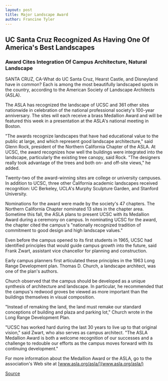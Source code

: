 ```yaml
---
layout: post
title: Major Landscape Award
author: Francine Tyler
---
```


## UC Santa Cruz Recognized As Having One Of America's Best Landscapes

### Award Cites Integration Of Campus Architecture, Natural Landscape

SANTA CRUZ, CA-What do UC Santa Cruz, Hearst Castle, and Disneyland have in common? Each is among the most beautifully landscaped spots in the country, according to the American Society of Landscape Architects (ASLA).

The ASLA has recognized the landscape of UCSC and 361 other sites nationwide in celebration of the national professional society's 100-year anniversary. The sites will each receive a brass Medallion Award and will be featured this week in a presentation at the ASLA's national meeting in Boston.

"The awards recognize landscapes that have had educational value to the public at large, and which represent good landscape architecture," said Glenn Rock, president of the Northern California Chapter of the ASLA. At UCSC, the award recognizes how well the buildings were integrated into the landscape, particularly the existing tree canopy, said Rock. "The designers really took advantage of the trees and both on- and off-site views," he added.

Twenty-two of the award-winning sites are college or university campuses. In addition to UCSC, three other California academic landscapes received recognition: UC Berkeley, UCLA's Murphy Sculpture Garden, and Stanford University.

Nominations for the award were made by the society's 47 chapters. The Northern California Chapter nominated 13 sites in the chapter area. Sometime this fall, the ASLA plans to present UCSC with its Medallion Award during a ceremony on campus. In nominating UCSC for the award, the chapter cited the campus's "nationally recognized tradition of commitment to good design and high landscape values."

Even before the campus opened to its first students in 1965, UCSC had identified principles that would guide campus growth into the future, said Frank Zwart, assistant vice chancellor for planning and construction.

Early campus planners first articulated these principles in the 1963 Long Range Development plan. Thomas D. Church, a landscape architect, was one of the plan's authors.

Church observed that the campus should be developed as a unique synthesis of architecture and landscape. In particular, he recommended that the campus's redwood groves be viewed as more important than the buildings themselves in visual composition.

"Instead of remaking the land, the land must remake our standard conceptions of building and plaza and parking lot," Church wrote in the Long Range Development Plan.

"UCSC has worked hard during the last 30 years to live up to that original vision," said Zwart, who also serves as campus architect. "The ASLA Medallion Award is both a welcome recognition of our successes and a challenge to redouble our efforts as the campus moves forward with its continuing development."

For more information about the Medallion Award or the ASLA, go to the association's Web site at [www.asla.org/asla/](www.asla.org/asla/)

[Source](http://www1.ucsc.edu/news_events/press_releases/archive/99-00/09-99/ucsc_best_landscape.htm "Permalink to UCSC Press Release:Major Landscape Award")